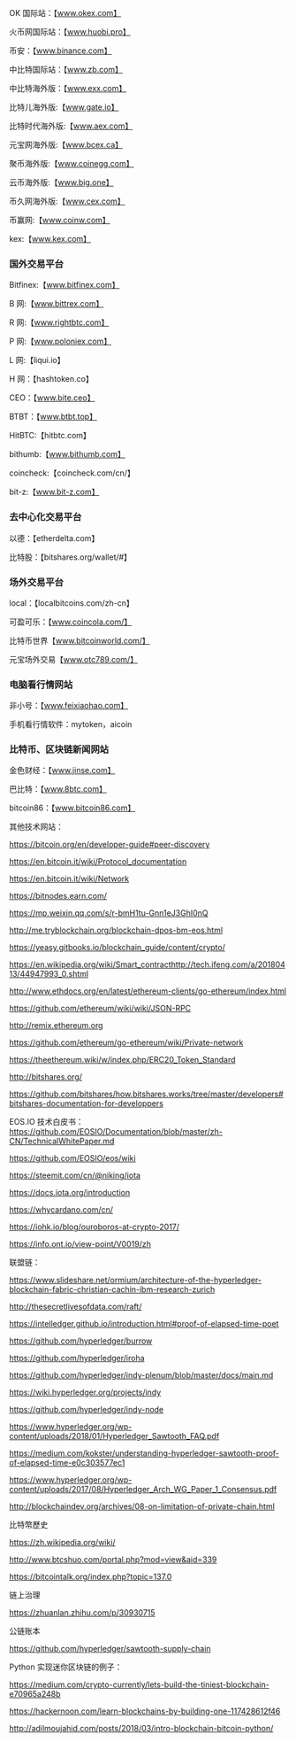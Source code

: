OK 国际站：【www.okex.com】

火币网国际站：【www.huobi.pro】

币安：【www.binance.com】

中比特国际站：【www.zb.com】

中比特海外版：【www.exx.com】

比特儿海外版:【www.gate.io】

比特时代海外版:【www.aex.com】

元宝网海外版:【www.bcex.ca】

聚币海外版:【www.coinegg.com】

云币海外版:【www.big.one】

币久网海外版:【www.cex.com】

币赢网:【www.coinw.com】

kex:【www.kex.com】

### **国外交易平台**

Bitfinex:【www.bitfinex.com】

B 网:【www.bittrex.com】

R 网:【www.rightbtc.com】

P 网:【www.poloniex.com】

L 网:【liqui.io】

H 网：【hashtoken.co】

CEO：【www.bite.ceo】

BTBT：【www.btbt.top】

HitBTC:【hitbtc.com】

bithumb:【www.bithumb.com】

coincheck:【coincheck.com/cn/】

bit-z:【www.bit-z.com】

### **去中心化交易平台**

以德：【etherdelta.com】

比特股：【bitshares.org/wallet/#】

### 场外交易平台

local：【localbitcoins.com/zh-cn】

可盈可乐：【www.coincola.com/】

比特币世界【www.bitcoinworld.com/】

元宝场外交易【www.otc789.com/】

### 电脑看行情网站

非小号：【www.feixiaohao.com】

手机看行情软件：mytoken，aicoin

### 比特币、区块链新闻网站

金色财经：【www.jinse.com】

巴比特：【www.8btc.com】

bitcoin86：【www.bitcoin86.com】





其他技术网站：

https://bitcoin.org/en/developer-guide#peer-discovery

https://en.bitcoin.it/wiki/Protocol_documentation

https://en.bitcoin.it/wiki/Network

https://bitnodes.earn.com/

https://mp.weixin.qq.com/s/r-bmH1tu-Gnn1eJ3GhI0nQ

http://me.tryblockchain.org/blockchain-dpos-bm-eos.html

https://yeasy.gitbooks.io/blockchain_guide/content/crypto/

https://en.wikipedia.org/wiki/Smart_contracthttp://tech.ifeng.com/a/20180413/44947993_0.shtml



http://www.ethdocs.org/en/latest/ethereum-clients/go-ethereum/index.html

https://github.com/ethereum/wiki/wiki/JSON-RPC

http://remix.ethereum.org

https://github.com/ethereum/go-ethereum/wiki/Private-network

https://theethereum.wiki/w/index.php/ERC20_Token_Standard

http://bitshares.org/

https://github.com/bitshares/how.bitshares.works/tree/master/developers#bitshares-documentation-for-developpers

EOS.IO 技术白皮书：https://github.com/EOSIO/Documentation/blob/master/zh-CN/TechnicalWhitePaper.md

https://github.com/EOSIO/eos/wiki

https://steemit.com/cn/@niking/iota

https://docs.iota.org/introduction

https://whycardano.com/cn/

https://iohk.io/blog/ouroboros-at-crypto-2017/

https://info.ont.io/view-point/V0019/zh

联盟链：

https://www.slideshare.net/ormium/architecture-of-the-hyperledger-blockchain-fabric-christian-cachin-ibm-research-zurich

http://thesecretlivesofdata.com/raft/

https://intelledger.github.io/introduction.html#proof-of-elapsed-time-poet

https://github.com/hyperledger/burrow

https://github.com/hyperledger/iroha

https://github.com/hyperledger/indy-plenum/blob/master/docs/main.md

https://wiki.hyperledger.org/projects/indy

https://github.com/hyperledger/indy-node

https://www.hyperledger.org/wp-content/uploads/2018/01/Hyperledger_Sawtooth_FAQ.pdf

https://medium.com/kokster/understanding-hyperledger-sawtooth-proof-of-elapsed-time-e0c303577ec1

https://www.hyperledger.org/wp-content/uploads/2017/08/Hyperledger_Arch_WG_Paper_1_Consensus.pdf

http://blockchaindev.org/archives/08-on-limitation-of-private-chain.html



比特幣歷史

https://zh.wikipedia.org/wiki/ 

http://www.btcshuo.com/portal.php?mod=view&aid=339

https://bitcointalk.org/index.php?topic=137.0

链上治理

https://zhuanlan.zhihu.com/p/30930715

公链账本

https://github.com/hyperledger/sawtooth-supply-chain

Python 实现迷你区块链的例子：

https://medium.com/crypto-currently/lets-build-the-tiniest-blockchain-e70965a248b

https://hackernoon.com/learn-blockchains-by-building-one-117428612f46

http://adilmoujahid.com/posts/2018/03/intro-blockchain-bitcoin-python/